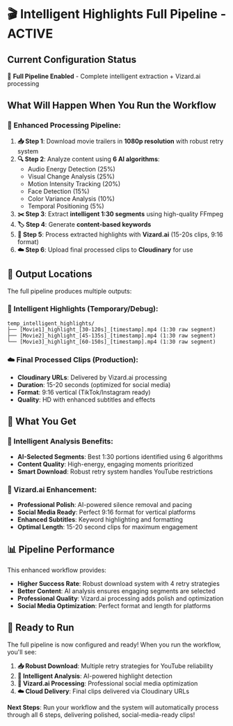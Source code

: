 # 🎬 Intelligent Highlights Full Pipeline - ACTIVE

## Current Configuration Status

🤖 **Full Pipeline Enabled** - Complete intelligent extraction + Vizard.ai processing

## What Will Happen When You Run the Workflow

### 🧠 Enhanced Processing Pipeline:

1. **📥 Step 1**: Download movie trailers in **1080p resolution** with robust retry system
2. **🔍 Step 2**: Analyze content using **6 AI algorithms**:
    - Audio Energy Detection (25%)
    - Visual Change Analysis (25%)
    - Motion Intensity Tracking (20%)
    - Face Detection (15%)
    - Color Variance Analysis (10%)
    - Temporal Positioning (5%)
3. **✂️ Step 3**: Extract **intelligent 1:30 segments** using high-quality FFmpeg
4. **🏷️ Step 4**: Generate **content-based keywords**
5. **🤖 Step 5**: Process extracted highlights with **Vizard.ai** (15-20s clips, 9:16 format)
6. **☁️ Step 6**: Upload final processed clips to **Cloudinary** for use

## 📁 Output Locations

The full pipeline produces multiple outputs:

### 🧠 Intelligent Highlights (Temporary/Debug):

```
temp_intelligent_highlights/
├── [Movie1]_highlight_[30-120s]_[timestamp].mp4 (1:30 raw segment)
├── [Movie2]_highlight_[45-135s]_[timestamp].mp4 (1:30 raw segment)
└── [Movie3]_highlight_[60-150s]_[timestamp].mp4 (1:30 raw segment)
```

### ☁️ Final Processed Clips (Production):

-   **Cloudinary URLs**: Delivered by Vizard.ai processing
-   **Duration**: 15-20 seconds (optimized for social media)
-   **Format**: 9:16 vertical (TikTok/Instagram ready)
-   **Quality**: HD with enhanced subtitles and effects

## 🎯 What You Get

### 🧠 Intelligent Analysis Benefits:

-   **AI-Selected Segments**: Best 1:30 portions identified using 6 algorithms
-   **Content Quality**: High-energy, engaging moments prioritized
-   **Smart Download**: Robust retry system handles YouTube restrictions

### 🤖 Vizard.ai Enhancement:

-   **Professional Polish**: AI-powered silence removal and pacing
-   **Social Media Ready**: Perfect 9:16 format for vertical platforms
-   **Enhanced Subtitles**: Keyword highlighting and formatting
-   **Optimal Length**: 15-20 second clips for maximum engagement

## 📊 Pipeline Performance

This enhanced workflow provides:

-   **Higher Success Rate**: Robust download system with 4 retry strategies
-   **Better Content**: AI analysis ensures engaging segments are selected
-   **Professional Quality**: Vizard.ai processing adds polish and optimization
-   **Social Media Optimization**: Perfect format and length for platforms

## 🚀 Ready to Run

The full pipeline is now configured and ready! When you run the workflow, you'll see:

1. **📥 Robust Download**: Multiple retry strategies for YouTube reliability
2. **🧠 Intelligent Analysis**: AI-powered highlight detection
3. **🤖 Vizard.ai Processing**: Professional social media optimization
4. **☁️ Cloud Delivery**: Final clips delivered via Cloudinary URLs

**Next Steps**: Run your workflow and the system will automatically process through all 6 steps, delivering polished, social-media-ready clips!
